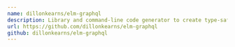 ```yaml
---
name: dillonkearns/elm-graphql
description: Library and command-line code generator to create type-safe Elm code for a GraphQL endpoint.
url: https://github.com/dillonkearns/elm-graphql
github: dillonkearns/elm-graphql
---
```



